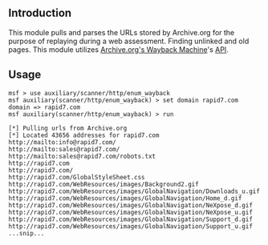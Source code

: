 ## Introduction

This module pulls and parses the URLs stored by Archive.org for the purpose of replaying
during a web assessment. Finding unlinked and old pages.  This module utilizes
[Archive.org's Wayback Machine](https://archive.org/web/)'s [API](https://archive.org/help/wayback_api.php).

## Usage

```
msf > use auxiliary/scanner/http/enum_wayback 
msf auxiliary(scanner/http/enum_wayback) > set domain rapid7.com
domain => rapid7.com
msf auxiliary(scanner/http/enum_wayback) > run

[*] Pulling urls from Archive.org
[*] Located 43656 addresses for rapid7.com
http://mailto:info@rapid7.com/
http://mailto:sales@rapid7.com/
http://mailto:sales@rapid7.com/robots.txt
http://rapid7.com
http://rapid7.com/
http://rapid7.com/GlobalStyleSheet.css
http://rapid7.com/WebResources/images/Background2.gif
http://rapid7.com/WebResources/images/GlobalNavigation/Downloads_u.gif
http://rapid7.com/WebResources/images/GlobalNavigation/Home_d.gif
http://rapid7.com/WebResources/images/GlobalNavigation/NeXpose_d.gif
http://rapid7.com/WebResources/images/GlobalNavigation/NeXpose_u.gif
http://rapid7.com/WebResources/images/GlobalNavigation/Support_d.gif
http://rapid7.com/WebResources/images/GlobalNavigation/Support_u.gif
...snip...
```
